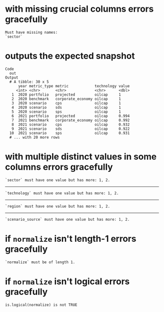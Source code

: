 # with missing crucial columns errors gracefully

    Must have missing names:
    `sector`

# outputs the expected snapshot

    Code
      out
    Output
      # A tibble: 30 x 5
          year metric_type metric            technology value
         <int> <chr>       <chr>             <chr>      <dbl>
       1  2020 portfolio   projected         oilcap     1    
       2  2020 benchmark   corporate_economy oilcap     1    
       3  2020 scenario    cps               oilcap     1    
       4  2020 scenario    sds               oilcap     1    
       5  2020 scenario    sps               oilcap     1    
       6  2021 portfolio   projected         oilcap     0.994
       7  2021 benchmark   corporate_economy oilcap     0.992
       8  2021 scenario    cps               oilcap     0.932
       9  2021 scenario    sds               oilcap     0.922
      10  2021 scenario    sps               oilcap     0.931
      # ... with 20 more rows

# with multiple distinct values in some columns errors gracefully

    `sector` must have one value but has more: 1, 2.

---

    `technology` must have one value but has more: 1, 2.

---

    `region` must have one value but has more: 1, 2.

---

    `scenario_source` must have one value but has more: 1, 2.

# if `normalize` isn't length-1 errors gracefully

    `normalize` must be of length 1.

# if `normalize` isn't logical errors gracefully

    is.logical(normalize) is not TRUE

